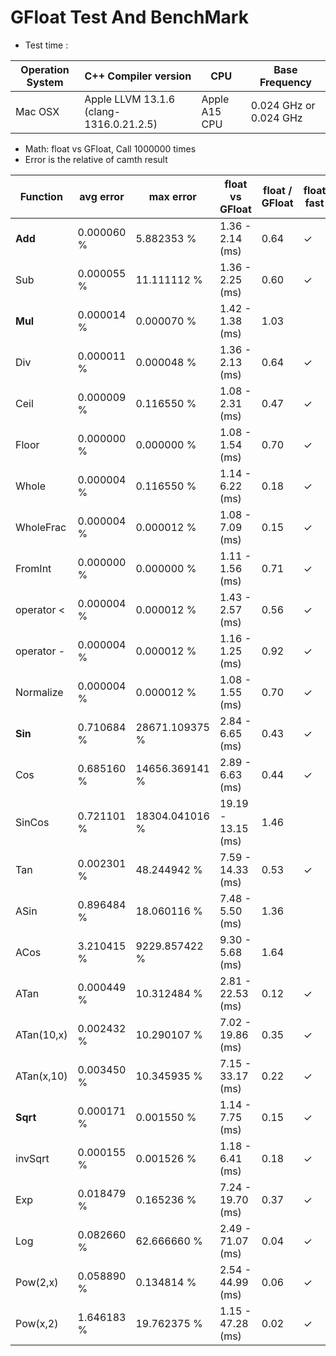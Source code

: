 # GFloat Test And BenchMark
 * Test time :  
 
|Operation System| C++ Compiler version |CPU  | Base Frequency  |
|--|--|--|--|
|Mac OSX|Apple LLVM 13.1.6 (clang-1316.0.21.2.5)|Apple A15 CPU|0.024 GHz or  0.024 GHz |
 * Math: float vs GFloat,  Call 1000000 times
 * Error is the relative of camth result 

|Function| avg error|max error| float vs GFloat | float / GFloat | float fast| GFloat fast|
|--|--|--|--|--|--|--|
|**Add**|0.000060 %|5.882353 %|1.36 - 2.14  (ms) |0.64|$\checkmark$||
|Sub|0.000055 %|11.111112 %|1.36 - 2.25  (ms) |0.60|$\checkmark$||
|**Mul**|0.000014 %|0.000070 %|1.42 - 1.38  (ms) |1.03||$\checkmark$|
|Div|0.000011 %|0.000048 %|1.36 - 2.13  (ms) |0.64|$\checkmark$||
|Ceil|0.000009 %|0.116550 %|1.08 - 2.31  (ms) |0.47|$\checkmark$||
|Floor|0.000000 %|0.000000 %|1.08 - 1.54  (ms) |0.70|$\checkmark$||
|Whole|0.000004 %|0.116550 %|1.14 - 6.22  (ms) |0.18|$\checkmark$||
|WholeFrac|0.000004 %|0.000012 %|1.08 - 7.09  (ms) |0.15|$\checkmark$||
|FromInt|0.000000 %|0.000000 %|1.11 - 1.56  (ms) |0.71|$\checkmark$||
|operator <|0.000004 %|0.000012 %|1.43 - 2.57  (ms) |0.56|$\checkmark$||
|operator -|0.000004 %|0.000012 %|1.16 - 1.25  (ms) |0.92|$\checkmark$||
|Normalize|0.000004 %|0.000012 %|1.08 - 1.55  (ms) |0.70|$\checkmark$||
|**Sin**|0.710684 %|28671.109375 %|2.84 - 6.65  (ms) |0.43|$\checkmark$||
|Cos|0.685160 %|14656.369141 %|2.89 - 6.63  (ms) |0.44|$\checkmark$||
|SinCos|0.721101 %|18304.041016 %|19.19 - 13.15  (ms) |1.46||$\checkmark$|
|Tan|0.002301 %|48.244942 %|7.59 - 14.33  (ms) |0.53|$\checkmark$||
|ASin|0.896484 %|18.060116 %|7.48 - 5.50  (ms) |1.36||$\checkmark$|
|ACos|3.210415 %|9229.857422 %|9.30 - 5.68  (ms) |1.64||$\checkmark$|
|ATan|0.000449 %|10.312484 %|2.81 - 22.53  (ms) |0.12|$\checkmark$||
|ATan(10,x)|0.002432 %|10.290107 %|7.02 - 19.86  (ms) |0.35|$\checkmark$||
|ATan(x,10)|0.003450 %|10.345935 %|7.15 - 33.17  (ms) |0.22|$\checkmark$||
|**Sqrt**|0.000171 %|0.001550 %|1.14 - 7.75  (ms) |0.15|$\checkmark$||
|invSqrt|0.000155 %|0.001526 %|1.18 - 6.41  (ms) |0.18|$\checkmark$||
|Exp|0.018479 %|0.165236 %|7.24 - 19.70  (ms) |0.37|$\checkmark$||
|Log|0.082660 %|62.666660 %|2.49 - 71.07  (ms) |0.04|$\checkmark$||
|Pow(2,x)|0.058890 %|0.134814 %|2.54 - 44.99  (ms) |0.06|$\checkmark$||
|Pow(x,2)|1.646183 %|19.762375 %|1.15 - 47.28  (ms) |0.02|$\checkmark$||